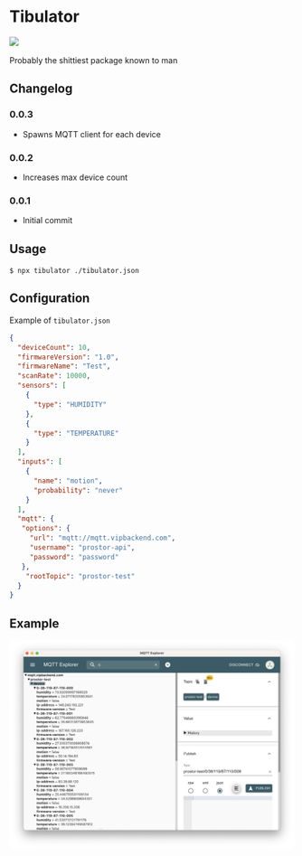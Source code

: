 # Tibulator
[![](https://img.shields.io/badge/tibulator-npm-red)](https://www.npmjs.com/package/tibulator)

Probably the shittiest package known to man


## Changelog
### 0.0.3
* Spawns MQTT client for each device

### 0.0.2
* Increases max device count

### 0.0.1
* Initial commit

## Usage
```shell
$ npx tibulator ./tibulator.json
```

## Configuration

Example of `tibulator.json`
```json
{
  "deviceCount": 10,
  "firmwareVersion": "1.0",
  "firmwareName": "Test",
  "scanRate": 10000,
  "sensors": [
    {
      "type": "HUMIDITY"
    },
    {
      "type": "TEMPERATURE"
    }
  ],
  "inputs": [
    {
      "name": "motion",
      "probability": "never"
    }
  ],
  "mqtt": {
   "options": {
     "url": "mqtt://mqtt.vipbackend.com",
     "username": "prostor-api",
     "password": "password"
   },
    "rootTopic": "prostor-test"
  }
}
```

## Example
![Output](output.png)
